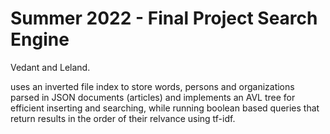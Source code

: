 
# Summer 2022 - Final Project Search Engine

Vedant and Leland. 

uses an inverted file index to store words, persons and organizations parsed in JSON documents (articles) and implements an AVL tree for efficient inserting and searching, while running boolean based queries that return results in the order of their relvance using tf-idf. 
